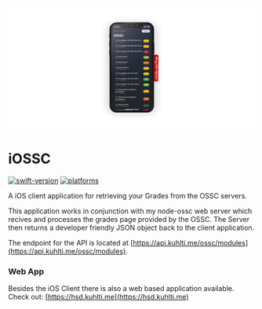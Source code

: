 ![Mockup](https://github.com/KuhlTime/iOSSC/blob/main/assets/mockup.png?raw=true)

# iOSSC

[![swift-version](https://img.shields.io/badge/swift-5.3-orange.svg)](https://github.com/apple/swift)
[![platforms](https://img.shields.io/badge/platform-iOS-lightgrey)]()

A iOS client application for retrieving your Grades from the OSSC servers.

This application works in conjunction with my node-ossc web server which recives and processes the grades page provided by the OSSC.
The Server then returns a developer friendly JSON object back to the client application. 

The endpoint for the API is located at [https://api.kuhlti.me/ossc/modules](https://api.kuhlti.me/ossc/modules).

### Web App

Besides the iOS Client there is also a web based application available. Check out: [https://hsd.kuhlti.me](https://hsd.kuhlti.me)
